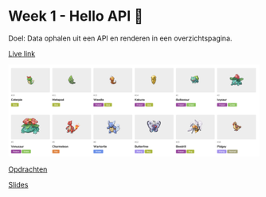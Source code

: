 # Week 1 - Hello API 🐒

Doel: Data ophalen uit een API en renderen in een overzichtspagina.

<!-- Add a link to your live demo in Github Pages 🌐-->
[Live link](https://mennauu.github.io/web-app-from-scratch-18-19/week1)
<!-- Add a nice image here at the end of the week, showing off your shiny frontend 📸 -->
![week1](public/images/preview.png)

[Opdrachten](https://drive.google.com/open?id=1OVhWQNaCgSluYviTKKWcApkyPd23xow1PiExb8GYANM)

[Slides](https://drive.google.com/open?id=1Rjl9xqXoKniQSRJPdkU1O5YwWC33SJK8KiV0a-H_xZU)
